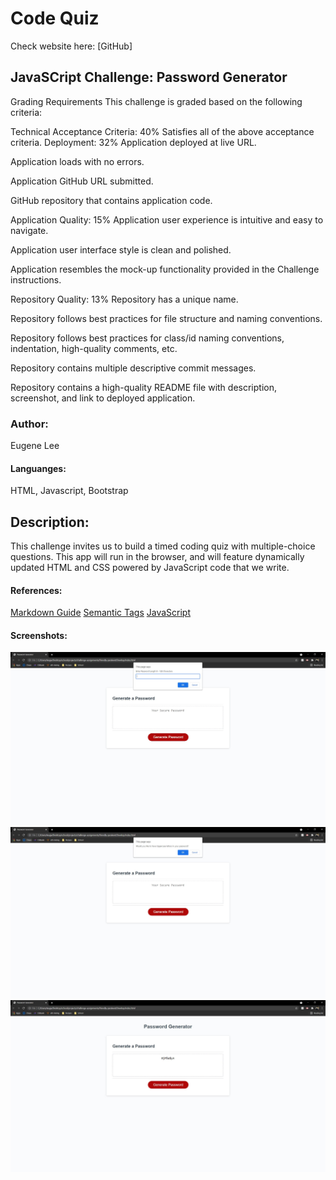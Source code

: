# Code Quiz 
Check website here:
[GitHub]

## JavaSCript Challenge: Password Generator
Grading Requirements
This challenge is graded based on the following criteria:

Technical Acceptance Criteria: 40%
Satisfies all of the above acceptance criteria.
Deployment: 32%
Application deployed at live URL.

Application loads with no errors.

Application GitHub URL submitted.

GitHub repository that contains application code.

Application Quality: 15%
Application user experience is intuitive and easy to navigate.

Application user interface style is clean and polished.

Application resembles the mock-up functionality provided in the Challenge instructions.

Repository Quality: 13%
Repository has a unique name.

Repository follows best practices for file structure and naming conventions.

Repository follows best practices for class/id naming conventions, indentation, high-quality comments, etc.

Repository contains multiple descriptive commit messages.

Repository contains a high-quality README file with description, screenshot, and link to deployed application.

### Author:
Eugene Lee

#### Languanges:
HTML, Javascript, Bootstrap

## Description:
This challenge invites us to build a timed coding quiz with multiple-choice questions. This app will run in the browser, and will feature dynamically updated HTML and CSS powered by JavaScript code that we write. 

#### References:
[Markdown Guide](https://guides.github.com/features/mastering-markdown/)
[Semantic Tags](https://www.w3schools.com/html/html5_semantic_elements.asp#:~:text=A%20semantic%20element%20clearly%20describes,%3E%20%2D%20Clearly%20defines%20its%20content.)
[JavaScript](https://developer.mozilla.org/en-US/) 


#### Screenshots:

![Screenshot 1](https://github.com/eisforgene/friendly-parakeet/blob/main/images/screenshot-1.JPG)
![Screenshot 2](https://github.com/eisforgene/friendly-parakeet/blob/main/images/screenshot-2.JPG)
![Screenshot 3](https://github.com/eisforgene/friendly-parakeet/blob/main/images/screenshot-3.JPG)